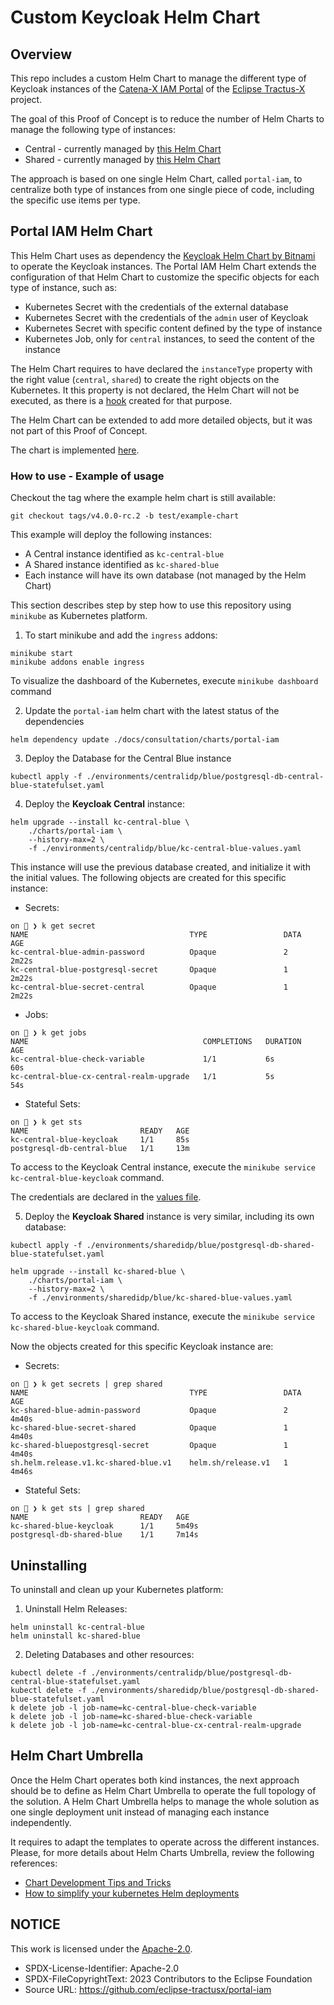 # Custom Keycloak Helm Chart

## Overview

This repo includes a custom Helm Chart to manage the different type of Keycloak instances of
the [Catena-X IAM Portal](https://github.com/eclipse-tractusx/portal-iam) of the
[Eclipse Tractus-X](https://github.com/eclipse-tractusx) project.

The goal of this Proof of Concept is to reduce the number of Helm Charts to manage the following type of instances:

* Central - currently managed by [this Helm Chart](https://github.com/eclipse-tractusx/portal-iam/tree/main/charts/centralidp)
* Shared - currently managed by [this Helm Chart](https://github.com/eclipse-tractusx/portal-iam/tree/main/charts/sharedidp)

The approach is based on one single Helm Chart, called `portal-iam`, to centralize both type of instances from one
single piece of code, including the specific use items per type.

## Portal IAM Helm Chart

This Helm Chart uses as dependency the [Keycloak Helm Chart by Bitnami](https://artifacthub.io/packages/helm/bitnami/keycloak/)
to operate the Keycloak instances. The Portal IAM Helm Chart extends the configuration of that Helm Chart to customize
the specific objects for each type of instance, such as:

* Kubernetes Secret with the credentials of the external database
* Kubernetes Secret with the credentials of the `admin` user of Keycloak
* Kubernetes Secret with specific content defined by the type of instance
* Kubernetes Job, only for `central` instances, to seed the content of the instance

The Helm Chart requires to have declared the `instanceType` property with the right value (`central`, `shared`) to
create the right objects on the Kubernetes. It this property is not declared, the Helm Chart will not be executed, as
there is a [hook](https://github.com/eclipse-tractusx/portal-iam/tree/v4.0.0-rc.2/docs/consultation/charts/portal-iam/templates/hooks/check-variable.yaml) created for that purpose.

The Helm Chart can be extended to add more detailed objects, but it was not part of this Proof of Concept.

The chart is implemented [here](https://github.com/eclipse-tractusx/portal-iam/tree/v4.0.0-rc.2/docs/consultation/charts/).

### How to use - Example of usage

Checkout the tag where the example helm chart is still available:

```
git checkout tags/v4.0.0-rc.2 -b test/example-chart
```

This example will deploy the following instances:

* A Central instance identified as `kc-central-blue`
* A Shared instance identified as `kc-shared-blue`
* Each instance will have its own database (not managed by the Helm Chart)

This section describes step by step how to use this repository using `minikube` as Kubernetes platform.

1. To start minikube and add the `ingress` addons:

```shell
minikube start
minikube addons enable ingress
```

To visualize the dashboard of the Kubernetes, execute `minikube dashboard` command

2. Update the `portal-iam` helm chart with the latest status of the dependencies

```shell
helm dependency update ./docs/consultation/charts/portal-iam
```

3. Deploy the Database for the Central Blue instance


```shell
kubectl apply -f ./environments/centralidp/blue/postgresql-db-central-blue-statefulset.yaml
```

4. Deploy the **Keycloak Central** instance:

```shell
helm upgrade --install kc-central-blue \
    ./charts/portal-iam \
    --history-max=2 \
    -f ./environments/centralidp/blue/kc-central-blue-values.yaml
```

This instance will use the previous database created, and initialize it with the initial values. The following
objects are created for this specific instance:

* Secrets:

```shell
on 🎩 ❯ k get secret
NAME                                    TYPE                 DATA   AGE
kc-central-blue-admin-password          Opaque               2      2m22s
kc-central-blue-postgresql-secret       Opaque               1      2m22s
kc-central-blue-secret-central          Opaque               1      2m22s
```

* Jobs:

```shell
on 🎩 ❯ k get jobs
NAME                                       COMPLETIONS   DURATION   AGE
kc-central-blue-check-variable             1/1           6s         60s
kc-central-blue-cx-central-realm-upgrade   1/1           5s         54s
```

* Stateful Sets:

```shell
on 🎩 ❯ k get sts
NAME                         READY   AGE
kc-central-blue-keycloak     1/1     85s
postgresql-db-central-blue   1/1     13m
```

To access to the Keycloak Central instance, execute the `minikube service kc-central-blue-keycloak` command.

The credentials are declared in the [values file](./environments/centralidp/blue/kc-central-blue-values.yaml).

5. Deploy the **Keycloak Shared** instance is very similar, including its own database:

```shell
kubectl apply -f ./environments/sharedidp/blue/postgresql-db-shared-blue-statefulset.yaml
```

```shell
helm upgrade --install kc-shared-blue \
    ./charts/portal-iam \
    --history-max=2 \
    -f ./environments/sharedidp/blue/kc-shared-blue-values.yaml
```

To access to the Keycloak Shared instance, execute the `minikube service kc-shared-blue-keycloak` command.

Now the objects created for this specific Keycloak instance are:

* Secrets:

```shell
on 🎩 ❯ k get secrets | grep shared
NAME                                    TYPE                 DATA   AGE
kc-shared-blue-admin-password           Opaque               2      4m40s
kc-shared-blue-secret-shared            Opaque               1      4m40s
kc-shared-bluepostgresql-secret         Opaque               1      4m40s
sh.helm.release.v1.kc-shared-blue.v1    helm.sh/release.v1   1      4m46s
```

* Stateful Sets:

```shell
on 🎩 ❯ k get sts | grep shared
NAME                         READY   AGE
kc-shared-blue-keycloak      1/1     5m49s
postgresql-db-shared-blue    1/1     7m14s
```

## Uninstalling

To uninstall and clean up your Kubernetes platform:

1. Uninstall Helm Releases:

```shell
helm uninstall kc-central-blue
helm uninstall kc-shared-blue
```

2. Deleting Databases and other resources:

```shell
kubectl delete -f ./environments/centralidp/blue/postgresql-db-central-blue-statefulset.yaml
kubectl delete -f ./environments/sharedidp/blue/postgresql-db-shared-blue-statefulset.yaml
k delete job -l job-name=kc-central-blue-check-variable
k delete job -l job-name=kc-shared-blue-check-variable
k delete job -l job-name=kc-central-blue-cx-central-realm-upgrade
```

## Helm Chart Umbrella

Once the Helm Chart operates both kind instances, the next approach should be to define as Helm Chart Umbrella
to operate the full topology of the solution. A Helm Chart Umbrella helps to manage the whole solution
as one single deployment unit instead of managing each instance independently.

It requires to adapt the templates to operate across the different instances. Please, for more details
about Helm Charts Umbrella, review the following references:

* [Chart Development Tips and Tricks](https://helm.sh/docs/howto/charts_tips_and_tricks/)
* [How to simplify your kubernetes Helm deployments](https://codefresh.io/blog/simplify-kubernetes-helm-deployments/)

## NOTICE

This work is licensed under the [Apache-2.0](https://www.apache.org/licenses/LICENSE-2.0).

- SPDX-License-Identifier: Apache-2.0
- SPDX-FileCopyrightText: 2023 Contributors to the Eclipse Foundation
- Source URL: https://github.com/eclipse-tractusx/portal-iam
